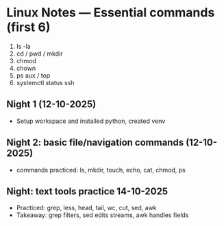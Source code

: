 ﻿# Linux Notes — Essential commands (first 6)

1) ls -la
2) cd / pwd / mkdir
3) chmod
4) chown
5) ps aux / top
6) systemctl status ssh

## Night 1 (12-10-2025)
- Setup workspace and installed python, created venv

## Night 2: basic file/navigation commands (12-10-2025)
- commands practiced: ls, mkdir, touch, echo, cat, chmod, ps

## Night: text tools practice 14-10-2025
- Practiced: grep, less, head, tail, wc, cut, sed, awk
- Takeaway: grep filters, sed edits streams, awk handles fields
